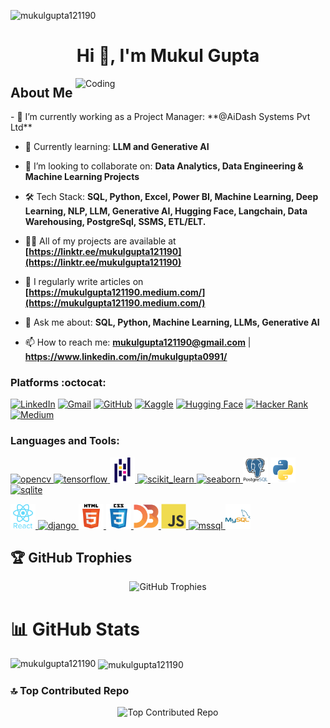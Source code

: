 <p align="left"> <img src="https://komarev.com/ghpvc/?username=mukulgupta121190&label=Profile%20views&color=0e75b6&style=flat" alt="mukulgupta121190" /> </p>
<h1 align="center">Hi 👋, I'm Mukul Gupta</h1>

<img align="right" alt="Coding" width="400" src="https://media.tenor.com/2uyENRmiUt0AAAAC/coding.gif">

<h2 align="left">About Me</h2>
- 🔭 I’m currently working as a Project Manager: **@AiDash Systems Pvt Ltd**

- 🌱 Currently learning: **LLM and Generative AI**

- 👯 I’m looking to collaborate on: **Data Analytics, Data Engineering & Machine Learning Projects**
  
- 🛠️ Tech Stack: **SQL, Python, Excel, Power BI, Machine Learning, Deep Learning, NLP, LLM, Generative AI, Hugging Face, Langchain, Data Warehousing, PostgreSql, SSMS, ETL/ELT.**

- 👨‍💻 All of my projects are available at **[https://linktr.ee/mukulgupta121190](https://linktr.ee/mukulgupta121190)**

- 📝 I regularly write articles on **[https://mukulgupta121190.medium.com/](https://mukulgupta121190.medium.com/)**

- 💬 Ask me about: **SQL, Python, Machine Learning, LLMs, Generative AI**

- 📫 How to reach me: **mukulgupta121190@gmail.com** | **https://www.linkedin.com/in/mukulgupta0991/**

<!--
<h3 align="left">Connect with me:</h3>
<p align="left">
<a href="https://linkedin.com/in/mukulgupta0991" target="blank"><img align="center" src="https://raw.githubusercontent.com/rahuldkjain/github-profile-readme-generator/master/src/images/icons/Social/linked-in-alt.svg" alt="mukulgupta0991" height="30" width="40" /></a>
<a href="https://kaggle.com/mukulgupta1990" target="blank"><img align="center" src="https://raw.githubusercontent.com/rahuldkjain/github-profile-readme-generator/master/src/images/icons/Social/kaggle.svg" alt="mukulgupta1990" height="30" width="40" /></a>
<a href="https://medium.com/mukulgupta121190" target="blank"><img align="center" src="https://raw.githubusercontent.com/rahuldkjain/github-profile-readme-generator/master/src/images/icons/Social/medium.svg" alt="mukulgupta121190" height="30" width="40" /></a>
<a href="https://www.hackerrank.com/mukulgupta121190" target="blank"><img align="center" src="https://raw.githubusercontent.com/rahuldkjain/github-profile-readme-generator/master/src/images/icons/Social/hackerrank.svg" alt="mukulgupta121190" height="30" width="40" /></a>
</p>
-->
### Platforms :octocat: 
<!--Markdown badges via Shields.io-->
[![LinkedIn](https://img.shields.io/badge/LinkedIn-Profile-blue?style=flat&logo=linkedin)](https://www.linkedin.com/in/mukulgupta0991)
[![Gmail](https://img.shields.io/badge/Gmail-Email-red?style=flat&logo=gmail)](mailto:mukulgupta121190@gmail.com)
[![GitHub](https://img.shields.io/badge/GitHub-Profile-black?style=flat&logo=github)](https://github.com/mukulgupta121190)
[![Kaggle](https://img.shields.io/badge/Kaggle-Profile-blue?style=flat&logo=kaggle)](https://www.kaggle.com/mukulgupta1990)
[![Hugging Face](https://img.shields.io/badge/Hugging%20Face-Profile-yellow?style=flat&logo=huggingface)](https://huggingface.co/MukulGupta121190)
[![Hacker Rank](https://img.shields.io/badge/HackerRank-Profile-brightgreen?style=flat)](https://www.hackerrank.com/profile/mukulgupta121190)
[![Medium](https://img.shields.io/badge/Medium-Blog-black?style=flat&logo=medium)](https://medium.com/@mukulgupta121190)

<h3 align="left">Languages and Tools:</h3>
<a href="https://opencv.org/" target="_blank" rel="noreferrer"> <img src="https://www.vectorlogo.zone/logos/opencv/opencv-icon.svg" alt="opencv" width="40" height="40"/> </a>
<a href="https://www.tensorflow.org" target="_blank" rel="noreferrer"> <img src="https://www.vectorlogo.zone/logos/tensorflow/tensorflow-icon.svg" alt="tensorflow" width="40" height="40"/> </a>
<a href="https://pandas.pydata.org/" target="_blank" rel="noreferrer"> <img src="https://raw.githubusercontent.com/devicons/devicon/2ae2a900d2f041da66e950e4d48052658d850630/icons/pandas/pandas-original.svg" alt="pandas" width="40" height="40"/> </a>
<a href="https://scikit-learn.org/" target="_blank" rel="noreferrer"> <img src="https://upload.wikimedia.org/wikipedia/commons/0/05/Scikit_learn_logo_small.svg" alt="scikit_learn" width="40" height="40"/> </a> <a href="https://seaborn.pydata.org/" target="_blank" rel="noreferrer"> <img src="https://seaborn.pydata.org/_images/logo-mark-lightbg.svg" alt="seaborn" width="40" height="40"/> </a> 
<a href="https://www.postgresql.org" target="_blank" rel="noreferrer"> <img src="https://raw.githubusercontent.com/devicons/devicon/master/icons/postgresql/postgresql-original-wordmark.svg" alt="postgresql" width="40" height="40"/> </a> <a href="https://www.python.org" target="_blank" rel="noreferrer"> <img src="https://raw.githubusercontent.com/devicons/devicon/master/icons/python/python-original.svg" alt="python" width="40" height="40"/> </a> 
<a href="https://www.sqlite.org/" target="_blank" rel="noreferrer"> <img src="https://www.vectorlogo.zone/logos/sqlite/sqlite-icon.svg" alt="sqlite" width="40" height="40"/> </a> </p>
<p align="left"> 
<a href="https://reactjs.org/" target="_blank" rel="noreferrer"> <img src="https://raw.githubusercontent.com/devicons/devicon/master/icons/react/react-original-wordmark.svg" alt="react" width="40" height="40"/> </a>
<a href="https://www.djangoproject.com/" target="_blank" rel="noreferrer"> <img src="https://cdn.worldvectorlogo.com/logos/django.svg" alt="django" width="40" height="40"/> </a> <a href="https://www.w3.org/html/" target="_blank" rel="noreferrer"> <img src="https://raw.githubusercontent.com/devicons/devicon/master/icons/html5/html5-original-wordmark.svg" alt="html5" width="40" height="40"/> </a> 
<a href="https://www.w3schools.com/css/" target="_blank" rel="noreferrer"> <img src="https://raw.githubusercontent.com/devicons/devicon/master/icons/css3/css3-original-wordmark.svg" alt="css3" width="40" height="40"/> </a>
<a href="https://d3js.org/" target="_blank" rel="noreferrer"> <img src="https://raw.githubusercontent.com/devicons/devicon/master/icons/d3js/d3js-original.svg" alt="d3js" width="40" height="40"/> </a>
<a href="https://developer.mozilla.org/en-US/docs/Web/JavaScript" target="_blank" rel="noreferrer"> <img src="https://raw.githubusercontent.com/devicons/devicon/master/icons/javascript/javascript-original.svg" alt="javascript" width="40" height="40"/> </a> <a href="https://www.microsoft.com/en-us/sql-server" target="_blank" rel="noreferrer"> <img src="https://www.svgrepo.com/show/303229/microsoft-sql-server-logo.svg" alt="mssql" width="40" height="40"/> </a> <a href="https://www.mysql.com/" target="_blank" rel="noreferrer"> <img src="https://raw.githubusercontent.com/devicons/devicon/master/icons/mysql/mysql-original-wordmark.svg" alt="mysql" width="40" height="40"/> </a>

## 🏆 GitHub Trophies
<div align="center">
  <img src="https://github-profile-trophy.vercel.app/?username=mukulgupta121190&theme=radical&no-frame=false&no-bg=false&margin-w=4" alt="GitHub Trophies"/>
</div>

# 📊 GitHub Stats
<p><img align="left" src="https://github-readme-stats.vercel.app/api/top-langs?username=mukulgupta121190&show_icons=true&locale=en&size_weight=0.2&count_weight=0.8" alt="mukulgupta121190" /></p>
<p>&nbsp;<img align="center" src="https://github-readme-stats.vercel.app/api?username=mukulgupta121190&show_icons=true&locale=en&theme=cobalt" alt="mukulgupta121190" /></p>

### 🔝 Top Contributed Repo
<div align="center">
  <img src="https://github-contributor-stats.vercel.app/api?username=mukulgupta121190&limit=5&theme=radical&combine_all_yearly_contributions=true" alt="Top Contributed Repo"/>
</div>


